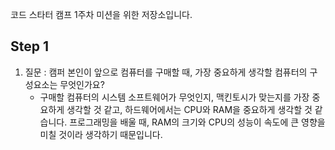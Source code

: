 코드 스타터 캠프 1주차 미션을 위한 저장소입니다.
## Step 1
1. 질문 : 캠퍼 본인이 앞으로 컴퓨터를 구매할 때, 가장 중요하게 생각할 컴퓨터의 구성요소는 무엇인가요?
    - 구매할 컴퓨터의 시스템 소프트웨어가 무엇인지, 맥킨토시가 맞는지를 가장 중요하게 생각할 것 같고, 하드웨어에서는 CPU와 RAM을 중요하게 생각할 것 같습니다. 프로그래밍을 배울 때, RAM의 크기와 CPU의 성능이 속도에 큰 영향을 미칠 것이라 생각하기 때문입니다.
